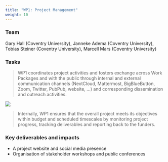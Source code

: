 ```yaml
---
title: "WP1: Project Management"
weight: 10
---
```


### Team

Gary Hall (Coventry University), Janneke Adema (Coventry University), Tobias Steiner (Coventry University), Marcell Mars (Coventry University)

### Tasks

> WP1 coordinates project activities and fosters exchange across Work Packages and with the public through internal and external communication channels (NextCloud, Mattermost, BigBlueButton, Zoom, Twitter, PubPub, website, …) and corresponding dissemination and outreach activities.

![](/images/copim-infrastructure-platform-overview.jpg)

> Internally, WP1 ensures that the overall project meets its objectives within budget and scheduled timescales by monitoring project progress, tracking deliverables and reporting back to the funders. 

### Key deliverables and impacts

* A project website and social media presence
* Organisation of stakeholder workshops and public conferences
